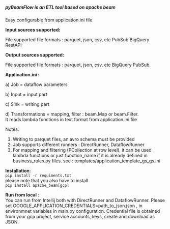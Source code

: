 ##### **pyBeamFlow** is an ETL tool based on apache beam

Easy configurable from application.ini file

**Input sources supported:**

File supported file formats : parquet, json, csv, etc
PubSub
BigQuery
RestAPI

**Output sources supported:**

File supported file formats : parquet, json, csv, etc
BigQuery
PubSub


**Application.ini :**

a) Job = dataflow parameters

b) Input = input part

c) Sink = writing part

d) Transformations = mapping, filter : beam.Map or beam.Filter.  
It reads lambda functions in text format from application.ini file

Notes:
1. Writing to parquet files, an avro schema must be provided
2. Job supports different runners : DirectRunner, DataflowRunner
3. For mapping and filtering (PCollection at row level), it can be used lambda functions or just function_name if it is already defined in business_rules.py files. 
see : templates/application_template_gs_gs.ini

**Installation**:  
`pip install -r requiments.txt `  
please note that you also have to install  
`pip install apache_beam[gcp] `

**Run from local** :  
You can run from Intellij both with DirectRunner and DataflowRunner.
Please set GOOGLE_APPLICATION_CREDENTIALS=path_to_json.json , in environmnet variables in main.py configuration.
Credential file is obtained from your gcp project, service accounts, keys, create and download as JSON.
